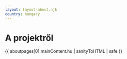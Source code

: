 ```yaml
---
layout: layout-about.njk
country: hungary
---
```


# A projektről
{{ aboutpages[0].mainContent.hu | sanityToHTML | safe }}